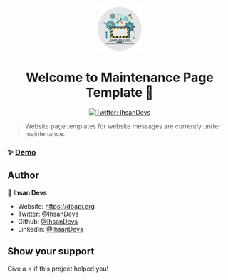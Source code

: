<div align="center">
<img width="100" height="100" src="assets/img/icons/android-chrome-512x512.png" />
<h1>Welcome to Maintenance Page Template 👋</h1>
<p>
  <a href="https://twitter.com/IhsanDevs" target="_blank">
    <img alt="Twitter: IhsanDevs" src="https://img.shields.io/twitter/follow/IhsanDevs.svg?style=social" />
  </a>
</p>
</div>

> Website page templates for website messages are currently under maintenance.

### ✨ [Demo](https://ihsandevs.me/maintenance_page)

## Author

👤 **Ihsan Devs**

- Website: https://dbapi.org
- Twitter: [@IhsanDevs](https://twitter.com/IhsanDevs)
- Github: [@IhsanDevs](https://github.com/IhsanDevs)
- LinkedIn: [@IhsanDevs](https://linkedin.com/in/IhsanDevs)

## Show your support

Give a ⭐️ if this project helped you!
